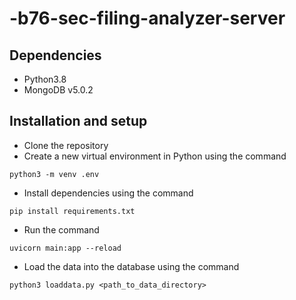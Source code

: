 # -b76-sec-filing-analyzer-server

## Dependencies
- Python3.8
- MongoDB v5.0.2

## Installation and setup
- Clone the repository
- Create a new virtual environment in Python using the command
```
python3 -m venv .env
```
- Install dependencies using the command 
```
pip install requirements.txt
```
- Run the command
```
uvicorn main:app --reload
```
- Load the data into the database using the command
```
python3 loaddata.py <path_to_data_directory>
```
